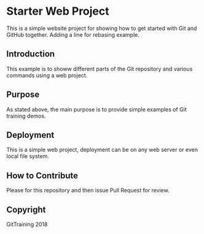 # Starter Web Project

This is a  simple website project for showing how to get started with Git and GitHub together.  Adding a line for rebasing example.

## Introduction

This example is to showw different parts of the Git repository and various commands using a web project.

## Purpose

As stated above, the main purpose is to provide simple examples of Git training demos.

## Deployment

This is a  simple web project, deployment can be on any web server or even local file system.

## How to Contribute

Please for this repository and then issue Pull Request for review.

## Copyright

GitTraining 2018
